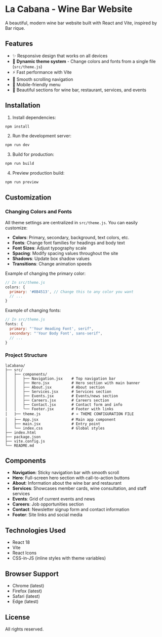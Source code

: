 # La Cabana - Wine Bar Website

A beautiful, modern wine bar website built with React and Vite, inspired by Bar rique.

## Features

- ✨ Responsive design that works on all devices
- 🎨 **Dynamic theme system** - Change colors and fonts from a single file (`src/theme.js`)
- ⚡ Fast performance with Vite
- 🎯 Smooth scrolling navigation
- 📱 Mobile-friendly menu
- 🍷 Beautiful sections for wine bar, restaurant, services, and events

## Installation

1. Install dependencies:
```bash
npm install
```

2. Run the development server:
```bash
npm run dev
```

3. Build for production:
```bash
npm run build
```

4. Preview production build:
```bash
npm run preview
```

## Customization

### Changing Colors and Fonts

All theme settings are centralized in `src/theme.js`. You can easily customize:

- **Colors**: Primary, secondary, background, text colors, etc.
- **Fonts**: Change font families for headings and body text
- **Font Sizes**: Adjust typography scale
- **Spacing**: Modify spacing values throughout the site
- **Shadows**: Update box shadow values
- **Transitions**: Change animation speeds

Example of changing the primary color:
```javascript
// In src/theme.js
colors: {
  primary: '#8B4513', // Change this to any color you want
  // ...
}
```

Example of changing fonts:
```javascript
// In src/theme.js
fonts: {
  primary: "'Your Heading Font', serif",
  secondary: "'Your Body Font', sans-serif",
  // ...
}
```

### Project Structure

```
laCabana/
├── src/
│   ├── components/
│   │   ├── Navigation.jsx    # Top navigation bar
│   │   ├── Hero.jsx          # Hero section with main banner
│   │   ├── About.jsx         # About section
│   │   ├── Services.jsx      # Services section
│   │   ├── Events.jsx        # Events/news section
│   │   ├── Careers.jsx       # Careers section
│   │   ├── Contact.jsx       # Contact form and info
│   │   └── Footer.jsx        # Footer with links
│   ├── theme.js              # ⭐ THEME CONFIGURATION FILE
│   ├── App.jsx               # Main app component
│   ├── main.jsx              # Entry point
│   └── index.css             # Global styles
├── index.html
├── package.json
├── vite.config.js
└── README.md
```

## Components

- **Navigation**: Sticky navigation bar with smooth scroll
- **Hero**: Full-screen hero section with call-to-action buttons
- **About**: Information about the wine bar and restaurant
- **Services**: Showcases member cards, wine consultation, and staff services
- **Events**: Grid of current events and news
- **Careers**: Job opportunities section
- **Contact**: Newsletter signup form and contact information
- **Footer**: Site links and social media

## Technologies Used

- React 18
- Vite
- React Icons
- CSS-in-JS (inline styles with theme variables)

## Browser Support

- Chrome (latest)
- Firefox (latest)
- Safari (latest)
- Edge (latest)

## License

All rights reserved.

